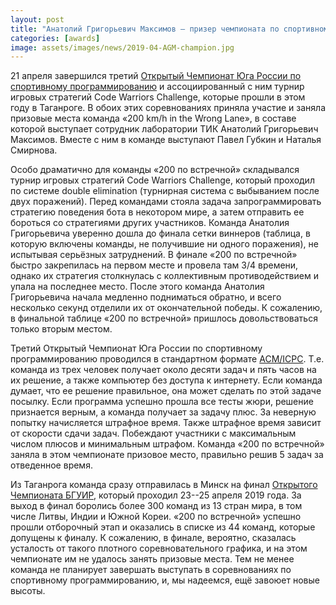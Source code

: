 ```yaml
---
layout: post
title: "Анатолий Григорьевич Максимов — призер чемпионата по спортивному программированию"
categories: [awards]
image: assets/images/news/2019-04-AGM-champion.jpg
---
```


21 апреля завершился третий [Открытый Чемпионат Юга России по спортивному программированию](http://www.contestsfedu.org/2019) и ассоциированный с ним турнир игровых стратегий Code Warriors Challenge, которые прошли в этом году в Таганроге. В обоих этих соревнованиях приняла участие и заняла призовые места команда «200 km/h in the Wrong Lane», в составе которой выступает сотрудник лаборатории ТИК Анатолий Григорьевич Максимов. Вместе с ним в команде выступают Павел Губкин и Наталья Смирнова.

Особо драматично для команды «200 по встречной» складывался турнир игровых стратегий Code Warriors Challenge, который проходил по системе double elimination (турнирная система с выбыванием после двух поражений). Перед командами стояла задача запрограммировать стратегию поведения бота в некотором мире, а затем отправить ее бороться со стратегиями других участников. Команда Анатолия Григорьевича уверенно дошла до финала сетки виннеров (таблица, в которую включены команды, не получившие ни одного поражения), не испытывая серьёзных затруднений. В финале «200 по встречной» быстро закрепилась на первом месте и провела там 3/4 времени, однако их стратегия столкнулась с коллективным противодействием и упала на последнее место. После этого команда Анатолия Григорьевича начала медленно подниматься обратно, и всего несколько секунд отделили их от окончательной победы. К сожалению, в финальной таблице «200 по встречной» пришлось довольствоваться только вторым местом.

Третий Открытый Чемпионат Юга России по спортивному программированию проводился в стандартном формате [ACM/ICPC](https://ru.wikipedia.org/wiki/Международная_студенческая_олимпиада_по_программированию). Т.е. команда из трех человек получает около десяти задач и пять часов на их решение, а также компьютер без доступа к интернету. Если команда думает, что ее решение правильное, она может сделать по этой задаче посылку. Если программа успешно прошла все тесты жюри, решение признается верным, а команда получает за задачу плюс. За неверную попытку начисляется штрафное время. Также штрафное время зависит от скорости сдачи задач. Побеждают участники с максимальным числом плюсов и минимальным штрафом. Команда «200 по встречной» заняла в этом чемпионате призовое место, правильно решив 5 задач за отведенное время.

Из Таганрога команда сразу отправилась в Минск на финал [Открытого Чемпионата БГУИР](http://acm.bsuir.by/), который проходил 23--25 апреля 2019 года. За выход в финал боролись более 300 команд из 13 стран мира, в том числе Литвы, Индии и Южной Кореи. «200 по встречной» успешно прошли отборочный этап и оказались в списке из 44 команд, которые допущены к финалу. К сожалению, в финале, вероятно, сказалась усталость от такого плотного соревновательного графика, и на этом чемпионате им не удалось занять призовые места. Тем не менее команда не планирует завершать выступать в соревнованиях по спортивному программированию, и, мы надеемся, ещё завоюет новые высоты.